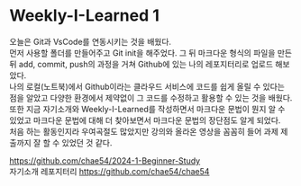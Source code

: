 Weekly-I-Learned 1
================

오늘은 Git과 VsCode를 연동시키는 것을 배웠다.   
먼저 사용할 폴더를 만들어주고 Git init을 해주었다. 그 뒤 마크다운 형식의 파일을 만든 뒤 add, commit, push의 과정을 거쳐 Github에 있는 나의 레포지터리로 업로드 해보았다.  
나의 로컬(노트북)에서 Github이라는 클라우드 서비스에 코드를 쉽게 올릴 수 있다는 점을 알았고 다양한 환경에서 제약없이 그 코드를 수정하고 활용할 수 있는 것을 배웠다.  
또한 지금 자기소개와 Weekly-I-Learned를 작성하면서 마크다운 문법이 뭔지 알 수 있었고 마크다운 문법에 대해 더 찾아보면서 마크다운 문법의 장단점도 알게 되었다.  
처음 하는 활동인지라 우여곡절도 많았지만 강의와 올라온 영상을 꼼꼼히 들어 과제 제출까지 잘 할 수 있었던 것 같다.

https://github.com/chae54/2024-1-Beginner-Study  
자기소개 레포지터리 https://github.com/chae54/chae54